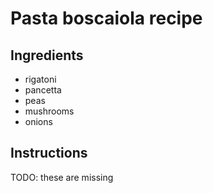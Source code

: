 # Pasta boscaiola recipe


## Ingredients

- rigatoni
- pancetta
- peas
- mushrooms
- onions


## Instructions

TODO: these are missing
